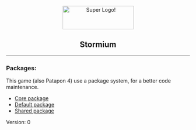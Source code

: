 
<html>
    <p align="center">
    <img src="https://orig00.deviantart.net/d9d0/f/2018/108/1/e/logostormiumlongsmall_by_guerro323-dc972av.png" alt="Super Logo!" width="195" height="64" />
    </p>
    <h2 align="center">
    Stormium
    </h2>
</html>

___
### Packages:
This game (also Patapon 4) use a package system, for a better code maintenance.

-   [Core package](GameClient/Packages/pack.st.core)
-   [Default package](GameClient/Packages/pack.st.default)
-   [Shared package](GameClient/Packages/pack.guerro.shared)

Version: 0
